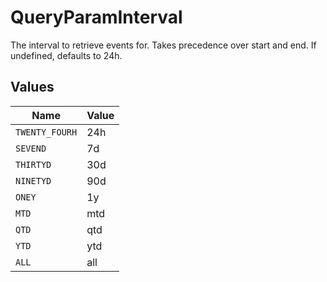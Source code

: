 # QueryParamInterval

The interval to retrieve events for. Takes precedence over start and end. If undefined, defaults to 24h.


## Values

| Name           | Value          |
| -------------- | -------------- |
| `TWENTY_FOURH` | 24h            |
| `SEVEND`       | 7d             |
| `THIRTYD`      | 30d            |
| `NINETYD`      | 90d            |
| `ONEY`         | 1y             |
| `MTD`          | mtd            |
| `QTD`          | qtd            |
| `YTD`          | ytd            |
| `ALL`          | all            |